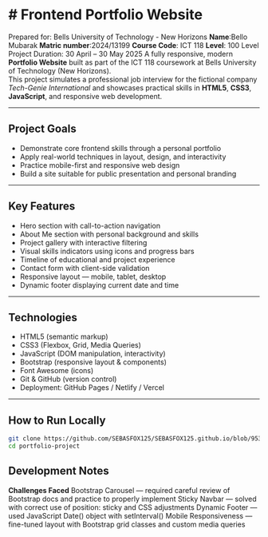 # # Frontend Portfolio Website
Prepared for: Bells University of Technology - New Horizons
**Name**:Bello Mubarak
**Matric number**:2024/13199
**Course Code**: ICT 118
**Level**: 100 Level
Project Duration: 30 April – 30 May 2025
A fully responsive, modern **Portfolio Website** built as part of the ICT 118 coursework at Bells University of Technology (New Horizons).  
This project simulates a professional job interview for the fictional company *Tech-Genie International* and showcases practical skills in **HTML5**, **CSS3**, **JavaScript**, and responsive web development.

---

## Project Goals

- Demonstrate core frontend skills through a personal portfolio  
- Apply real-world techniques in layout, design, and interactivity  
- Practice mobile-first and responsive web design  
- Build a site suitable for public presentation and personal branding  

---

## Key Features

- Hero section with call-to-action navigation  
- About Me section with personal background and skills  
- Project gallery with interactive filtering  
- Visual skills indicators using icons and progress bars  
- Timeline of educational and project experience  
- Contact form with client-side validation  
- Responsive layout — mobile, tablet, desktop  
- Dynamic footer displaying current date and time  

---

## Technologies

- HTML5 (semantic markup)  
- CSS3 (Flexbox, Grid, Media Queries)  
- JavaScript (DOM manipulation, interactivity)  
- Bootstrap (responsive layout & components)  
- Font Awesome (icons)  
- Git & GitHub (version control)  
- Deployment: GitHub Pages / Netlify / Vercel  

---

## How to Run Locally

```bash
git clone https://github.com/SEBASFOX125/SEBASFOX125.github.io/blob/9539c059f47ae1e1632cbb69e26fef1f098c8061/index.html
cd portfolio-project

```

## Development Notes
**Challenges Faced**
Bootstrap Carousel — required careful review of Bootstrap docs and practice to properly implement
Sticky Navbar — solved with correct use of position: sticky and CSS adjustments
Dynamic Footer — used JavaScript Date() object with setInterval()
Mobile Responsiveness — fine-tuned layout with Bootstrap grid classes and custom media queries


